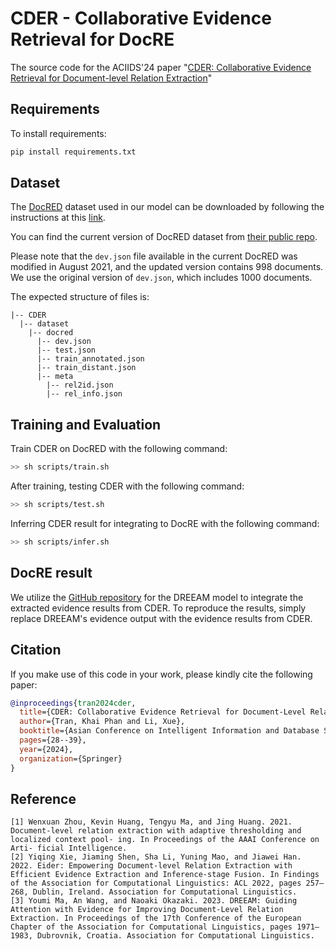 # CDER - Collaborative Evidence Retrieval for DocRE
The source code for the ACIIDS'24 paper "[CDER: Collaborative Evidence Retrieval for Document-level Relation Extraction](https://doi.org/10.1007/978-981-97-4982-9_3)"
## Requirements
To install requirements:
```python
pip install requirements.txt
```
## Dataset
The [DocRED](https://www.aclweb.org/anthology/P19-1074/) dataset used in our model can be downloaded by following the instructions at this [link](https://drive.google.com/drive/folders/1owp7ZRbrMl_s1ljIh6AvnmniLJSliV6h?usp=sharing). 

You can find the current version of DocRED dataset from [their public repo](https://github.com/thunlp/DocRED).

Please note that the `dev.json` file available in the current DocRED was modified in August 2021, and the updated version contains 998 documents. We use the original version of `dev.json`, which includes 1000 documents.

The expected structure of files is:
```
|-- CDER
  |-- dataset
    |-- docred
      |-- dev.json
      |-- test.json
      |-- train_annotated.json
      |-- train_distant.json
      |-- meta
        |-- rel2id.json
        |-- rel_info.json
```
## Training and Evaluation
Train CDER on DocRED with the following command:
```bash
>> sh scripts/train.sh
```
After training, testing CDER with the following command:
```bash
>> sh scripts/test.sh
```
Inferring CDER result for integrating to DocRE with the following command:
```bash
>> sh scripts/infer.sh
```
## DocRE result
We utilize the [GitHub repository](https://github.com/youmima/dreeam) for the DREEAM model to integrate the extracted evidence results from CDER. To reproduce the results, simply replace DREEAM's evidence output with the evidence results from CDER.
## Citation
If you make use of this code in your work, please kindly cite the following paper:
```bibtex
@inproceedings{tran2024cder,
  title={CDER: Collaborative Evidence Retrieval for Document-Level Relation Extraction},
  author={Tran, Khai Phan and Li, Xue},
  booktitle={Asian Conference on Intelligent Information and Database Systems},
  pages={28--39},
  year={2024},
  organization={Springer}
}
```
## Reference
```
[1] Wenxuan Zhou, Kevin Huang, Tengyu Ma, and Jing Huang. 2021. Document-level relation extraction with adaptive thresholding and localized context pool- ing. In Proceedings of the AAAI Conference on Arti- ficial Intelligence.
[2] Yiqing Xie, Jiaming Shen, Sha Li, Yuning Mao, and Jiawei Han. 2022. Eider: Empowering Document-level Relation Extraction with Efficient Evidence Extraction and Inference-stage Fusion. In Findings of the Association for Computational Linguistics: ACL 2022, pages 257–268, Dublin, Ireland. Association for Computational Linguistics.
[3] Youmi Ma, An Wang, and Naoaki Okazaki. 2023. DREEAM: Guiding Attention with Evidence for Improving Document-Level Relation Extraction. In Proceedings of the 17th Conference of the European Chapter of the Association for Computational Linguistics, pages 1971–1983, Dubrovnik, Croatia. Association for Computational Linguistics.
```

